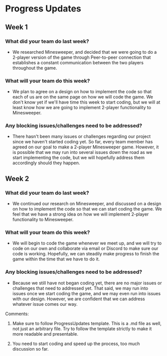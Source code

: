 # Progress Updates



## Week 1

### What did your team do last week?
  
* We researched Minesweeper, and decided that we were going to do a 2-player version of the game through Peer-to-peer connection that
  establishes a constant communication between the two players throughout the game.

### What will your team do this week?
  
* We plan to agree on a design on how to implement the code so that each of us are on the same page on how we will code the game. We
  don't know yet if we'll have time this week to start coding, but we will at least know how we are going to implement 2-player
  functionality to Minesweeper.

### Any blocking issues/challenges need to be addressed?
 
* There hasn't been many issues or challenges regarding our project since we haven't started coding yet. So far, every team member has
  agreed on our goal to make a 2-player Minesweeper game. However, it is possible that we may run into several issues down the road as
  we start implementing the code, but we will hopefully address them accordingly should they happen.



## Week 2

### What did your team do last week?
  
* We continued our research on Minesweeper, and discussed on a design on how to implement the code so that we can start coding the game.
  We feel that we have a strong idea on how we will implement 2-player functionality to Minesweeper.

### What will your team do this week?
  
* We will begin to code the game whenever we meet up, and we will try to code on our own and collaborate via email or Discord to make sure
  our code is working. Hopefully, we can steadily make progress to finish the game within the time that we have to do it.

### Any blocking issues/challenges need to be addressed?
  * Because we still have not began coding yet, there are no major issues or challenges that need to addressed yet. That said, we may run
  into issues once we start coding the game, and we may even run into issues with our design. However, we are confident that we can
  address whatever issue comes our way.



Comments:

1. Make sure to follow ProgressUpdates template. This is a .md file as well, not just an arbitrary file. Try to follow the template strictly to make it more readable and presentable.

2. You need to start coding and speed up the process, too much discussion so far.
